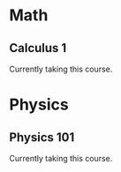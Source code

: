 # Math

## Calculus 1

Currently taking this course.

# Physics

## Physics 101

Currently taking this course.
